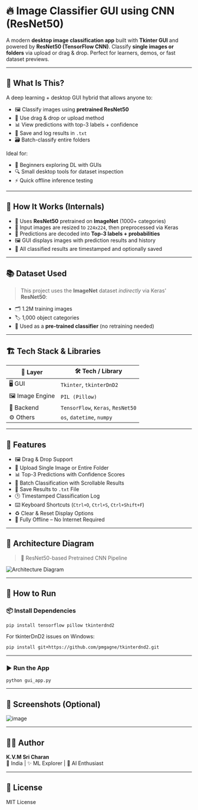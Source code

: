 
# 🔥 Image Classifier GUI using CNN (ResNet50)

A modern **desktop image classification app** built with **Tkinter GUI** and powered by **ResNet50 (TensorFlow CNN)**. Classify **single images or folders** via upload or drag & drop. Perfect for learners, demos, or fast dataset previews.

---

## 🧠 What Is This?

A deep learning + desktop GUI hybrid that allows anyone to:

- 🖼️ Classify images using **pretrained ResNet50**
- 📂 Use drag & drop or upload method
- 📊 View predictions with top-3 labels + confidence
- 💾 Save and log results in `.txt`
- 🗃️ Batch-classify entire folders

Ideal for:

- 👶 Beginners exploring DL with GUIs  
- 🔍 Small desktop tools for dataset inspection  
- ⚡ Quick offline inference testing

---

## 🧠 How It Works (Internals)

- 🤖 Uses **ResNet50** pretrained on **ImageNet** (1000+ categories)
- 📐 Input images are resized to `224x224`, then preprocessed via Keras
- 🧠 Predictions are decoded into **Top-3 labels + probabilities**
- 🖼 GUI displays images with prediction results and history
- 📝 All classified results are timestamped and optionally saved

---

## 📚 Dataset Used

> This project uses the **ImageNet** dataset *indirectly* via Keras' **ResNet50**:

- 🗂 1.2M training images  
- 🏷️ 1,000 object categories  
- 🧠 Used as a **pre-trained classifier** (no retraining needed)

---

## 🏗️ Tech Stack & Libraries

| 🧩 Layer         | 🛠️ Tech / Library                      |
|------------------|----------------------------------------|
| 🖥 GUI           | `Tkinter`, `tkinterDnD2`               |
| 🖼 Image Engine  | `PIL (Pillow)`                         |
| 🧠 Backend       | `TensorFlow`, `Keras`, `ResNet50`      |
| ⚙️ Others        | `os`, `datetime`, `numpy`              |

---

## 🚀 Features

- 🖼 Drag & Drop Support  
- 📁 Upload Single Image or Entire Folder  
- 📊 Top-3 Predictions with Confidence Scores  
- 🧾 Batch Classification with Scrollable Results  
- 💾 Save Results to `.txt` File  
- 🕒 Timestamped Classification Log  
- ⌨️ Keyboard Shortcuts (`Ctrl+O`, `Ctrl+S`, `Ctrl+Shift+F`)  
- ♻️ Clear & Reset Display Options  
- 📴 Fully Offline – No Internet Required

---

## 📐 Architecture Diagram

> 🧠 ResNet50-based Pretrained CNN Pipeline

![Architecture Diagram](https://github.com/user-attachments/assets/209330ff-4bb5-4de3-b860-4a18f233cc7b)


---

## 🏁 How to Run

### 📦 Install Dependencies

```bash
pip install tensorflow pillow tkinterdnd2
```

For tkinterDnD2 issues on Windows:

```bash
pip install git+https://github.com/pmgagne/tkinterdnd2.git
```

---

### ▶️ Run the App

```bash
python gui_app.py
```

---

## 📸 Screenshots (Optional)

![image](https://github.com/user-attachments/assets/d80f1798-3f9f-44b9-9156-3dd5fc05b994)


---

## 👨‍💻 Author

**K.V.M Sri Charan**  
📍 India | ✨ ML Explorer | 🧠 AI Enthusiast

---

## 📄 License

MIT License
